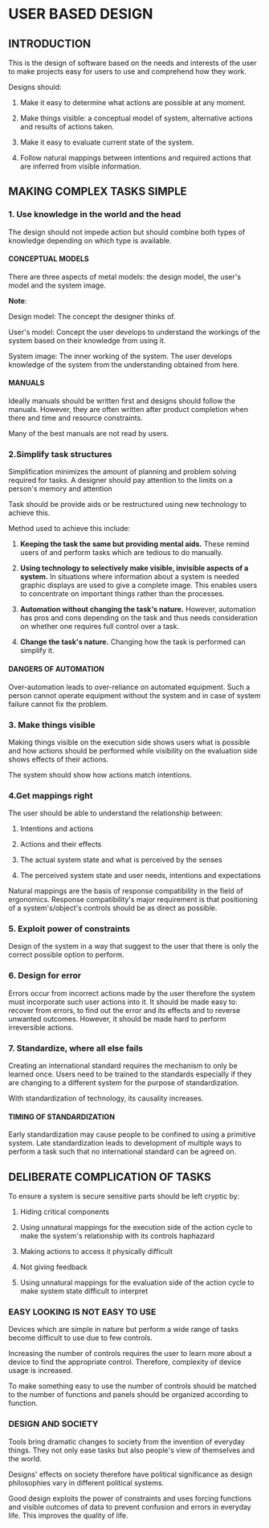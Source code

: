 # USER BASED DESIGN

## INTRODUCTION

This is the design of software based on the needs and interests of the user to make projects easy for users to use and comprehend how they work.

Designs should:

1. Make it easy to determine what actions are possible at any moment.

2. Make things visible: a conceptual model of system, alternative actions and results of actions taken.

3. Make it easy to evaluate current state of the system.

4. Follow natural mappings between intentions and required actions that are inferred from visible information.

## MAKING COMPLEX TASKS SIMPLE

### 1. Use knowledge in the world and the head

The design should not impede action but should combine both types of knowledge depending on which type is available.

#### CONCEPTUAL MODELS

There are three aspects of metal models: the design model, the user's model and the system image.

__Note__: 

Design model: The concept the designer thinks of.

User's model: Concept the user develops to understand the workings of the system based on their knowledge from using it.

System image: The inner working of the system. The user develops knowledge of the system from the understanding obtained from here.

#### MANUALS

Ideally manuals should be written first and designs should follow the manuals. However, they are often written after product completion when there and time and resource constraints.

Many of the best manuals are not read by users.

### 2.Simplify task structures

Simplification minimizes the amount of planning and problem solving required for tasks. A designer should pay attention to the limits on a person's memory and attention

Task should be provide aids or be restructured using new technology to achieve this.

Method used to achieve this include:

1. __Keeping the task the same but providing mental aids.__ These remind users of and perform tasks which are tedious to do manually.

2. __Using technology to selectively make visible, invisible aspects of a system.__ In situations where information about a system is needed graphic displays are used to give a complete image. This enables users to concentrate on important things rather than the processes.

3. __Automation without changing the task's nature.__ However, automation has pros and cons depending on the task and thus needs consideration on whether one requires full control over a task. 

4. __Change the task's nature.__ Changing how the task is performed  can simplify it.

#### DANGERS OF AUTOMATION

Over-automation leads to over-reliance on automated equipment. Such a person cannot operate equipment without the system and in case of system failure cannot fix the problem.

### 3. Make things visible

Making things visible on the execution side shows users what is possible and how actions should be performed while visibility on the evaluation side shows effects of their actions.

The system should show how actions match intentions.

### 4.Get mappings right

The user should be able to understand the relationship between:

1. Intentions and actions

2. Actions and their effects

3. The actual system state and what is perceived by the senses

4. The perceived system state and user needs, intentions and expectations

Natural mappings are the basis of response compatibility in the field of ergonomics.
Response compatibility's major requirement is that positioning of a system's/object's controls should be as direct as possible.

### 5. Exploit power of constraints

Design of the system in a way that suggest to the user that there is only the correct possible option to perform.

### 6. Design for error

Errors occur from incorrect actions made by the user therefore the system must incorporate such user actions into it. It should be made easy to: recover from errors, to find out the error and its effects and to reverse unwanted outcomes. However, it should be made hard to perform irreversible actions.

### 7. Standardize, where all else fails

Creating an international standard requires the mechanism to only be learned once. Users need to be trained to the standards especially if they are changing to a different system for the purpose of standardization.

With standardization of technology, its causality increases.

#### TIMING OF STANDARDIZATION

Early standardization may cause people to be confined to using a primitive system. Late standardization leads to development of multiple ways to perform a task such that no international standard can be agreed on.

## DELIBERATE COMPLICATION OF TASKS

To ensure a system is secure sensitive parts should be left cryptic by:

1. Hiding critical components

2. Using unnatural mappings for the  execution side of the action cycle to make the system's relationship with its controls haphazard

3. Making actions to access it physically difficult

4. Not giving feedback

5. Using unnatural mappings for the evaluation side of the action cycle to make system state difficult to interpret
 
### EASY LOOKING IS NOT EASY TO USE

Devices which are simple in nature but perform a wide range of tasks become difficult to use due to few controls. 

Increasing the number of controls requires the user to learn more about a device to find the appropriate control. Therefore, complexity of device usage is increased. 

To make something easy to use the number of controls should be matched to the number of functions and panels should be organized according to function.

### DESIGN AND SOCIETY

Tools bring dramatic changes to society from the invention of everyday things. They not only ease tasks but also people's view of themselves and the world.

Designs' effects on society therefore have political significance as design philosophies vary in different political systems.

Good design exploits the power of constraints and uses forcing functions and visible outcomes of data to prevent confusion and errors in everyday life. This improves the quality of life.
